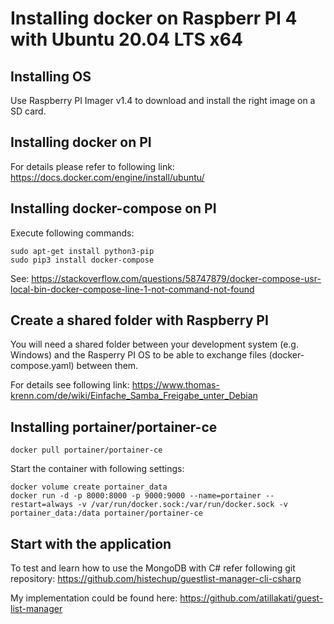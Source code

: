# Installing docker on Raspberr PI 4 with Ubuntu 20.04 LTS x64

## Installing OS
Use Raspberry PI Imager v1.4 to download and install the right image on a SD card.

## Installing docker on PI
For details please refer to following link: https://docs.docker.com/engine/install/ubuntu/

## Installing docker-compose on PI
Execute following commands:

```
sudo apt-get install python3-pip
sudo pip3 install docker-compose
```

See: https://stackoverflow.com/questions/58747879/docker-compose-usr-local-bin-docker-compose-line-1-not-command-not-found


## Create a shared folder with Raspberry PI
You will need a shared folder between your development system (e.g. Windows) and the Rasperry PI OS to be able to exchange files (docker-compose.yaml) between them.

For details see following link: https://www.thomas-krenn.com/de/wiki/Einfache_Samba_Freigabe_unter_Debian

## Installing portainer/portainer-ce

```
docker pull portainer/portainer-ce
```
Start the container with following settings:
```
docker volume create portainer_data
docker run -d -p 8000:8000 -p 9000:9000 --name=portainer --restart=always -v /var/run/docker.sock:/var/run/docker.sock -v portainer_data:/data portainer/portainer-ce
```


## Start with the application
To test and learn how to use the MongoDB with C# refer following git repository: https://github.com/histechup/guestlist-manager-cli-csharp

My implementation could be found here: https://github.com/atillakati/guest-list-manager

